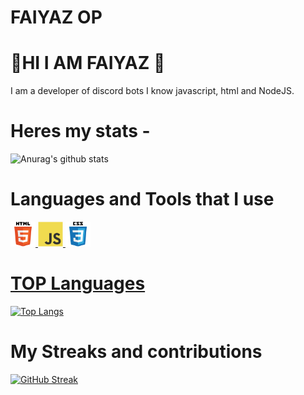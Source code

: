 # FAIYAZ OP
# 👋HI I AM FAIYAZ 👋
I am a developer of discord bots I know javascript, html and NodeJS.
# Heres my stats - <br >
![Anurag's github stats](https://github-readme-stats.vercel.app/api?username=Faiyaz2006&theme=vision-friendly-dark)
# Languages and Tools that I use
 <a href="https://www.w3.org/html/" target="_blank"> <img src="https://raw.githubusercontent.com/devicons/devicon/master/icons/html5/html5-original-wordmark.svg" alt="html5" width="40" height="40"/> </a> <a href="https://developer.mozilla.org/en-US/docs/Web/JavaScript" target="_blank"> <img src="https://raw.githubusercontent.com/devicons/devicon/master/icons/javascript/javascript-original.svg" alt="javascript" width="40" height="40"/> </a> <a href="https://developer.mozilla.org/en-US/docs/Web/CSS" target="_blank"> <img src="https://raw.githubusercontent.com/devicons/devicon/master/icons/css3/css3-original-wordmark.svg" alt="css3" width="40" height="40"/>
# TOP Languages 
[![Top Langs](https://github-readme-stats.vercel.app/api/top-langs/?username=Faiyaz2006&layout=compact)](https://github.com/anuraghazra/github-readme-stats)
# My Streaks and contributions
[![GitHub Streak](http://github-readme-streak-stats.herokuapp.com?user=Faiyaz2006&theme=algolia&hide_border=true)](https://github.com/DenverCoder1/github-readme-streak-stats)

